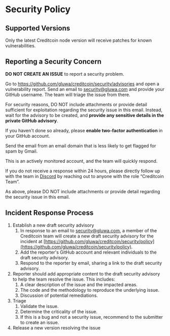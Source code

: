 # Security Policy

## Supported Versions

Only the latest Creditcoin node version will receive patches for known vulnerabilities.

## Reporting a Security Concern

**DO NOT CREATE AN ISSUE** to report a security problem.

Go to https://github.com/gluwa/creditcoin/security/advisories and open a vulnerability report. Send an email to [security@gluwa.com](mailto:security@gluwa.com) and provide your GitHub username. The team will triage the issue from there.

For security reasons, DO NOT include attachments or provide detail sufficient for exploitation regarding the security issue in this email. Instead, wait for the advisory to be created, and **provide any sensitive details in the private GitHub advisory**.

If you haven't done so already, please **enable two-factor authentication** in your GitHub account.

Send the email from an email domain that is less likely to get flagged for spam by Gmail.

This is an actively monitored account, and the team will quickly respond.

If you do not receive a response within 24 hours, please directly follow up with the team in [Discord](https://discord.gg/creditcoin) by reaching out to anyone with the role “Creditcoin Team”.

As above, please DO NOT include attachments or provide detail regarding the security issue in this email.

## Incident Response Process

1. Establish a new draft security advisory
    1. In response to an email to [security@gluwa.com](mailto:security@gluwa.com), a member of the Creditcoin team will create a new draft security advisory for the incident at [https://github.com/gluwa/creditcoin/security/policy](https://github.com/gluwa/creditcoin/security/policy).
    2. Add the reporter's GitHub account and relevant individuals to the draft security advisory.
    3. Respond to the reporter by email, sharing a link to the draft security advisory.
2. Reporter should add appropriate content to the draft security advisory to help the team resolve the issue. This includes:
    1. A clear description of the issue and the impacted areas.
    2. The code and the methodology to reproduce the underlying issue.
    3. Discussion of potential remediations.
3. Triage
    1. Validate the issue.
    2. Determine the criticality of the issue.
    3. If this is a bug and not a security issue, recommend to the submitter to create an issue.
4. Release a new version resolving the issue
